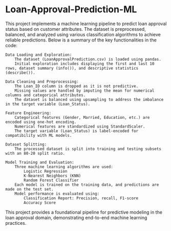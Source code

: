 # Loan-Approval-Prediction-ML
This project implements a machine learning pipeline to predict loan approval status based on customer attributes. The dataset is preprocessed, balanced, and analyzed using various classification algorithms to achieve reliable predictions. Below is a summary of the key functionalities in the code:

    Data Loading and Exploration:
        The dataset (LoanApprovalPrediction.csv) is loaded using pandas.
        Initial exploration includes displaying the first and last 10 rows, dataset summary (info()), and descriptive statistics (describe()).

    Data Cleaning and Preprocessing:
        The Loan_ID column is dropped as it is not predictive.
        Missing values are handled by imputing the mean for numerical columns and categorical attributes.
        The dataset is balanced using upsampling to address the imbalance in the target variable (Loan_Status).

    Feature Engineering:
        Categorical features (Gender, Married, Education, etc.) are encoded using one-hot encoding.
        Numerical features are standardized using StandardScaler.
        The target variable (Loan_Status) is label-encoded for compatibility with ML models.

    Dataset Splitting:
        The processed dataset is split into training and testing subsets with an 80-20 split ratio.

    Model Training and Evaluation:
        Three machine learning algorithms are used:
            Logistic Regression
            K-Nearest Neighbors (KNN)
            Random Forest Classifier
        Each model is trained on the training data, and predictions are made on the test set.
        Model performance is evaluated using:
            Classification Report: Precision, recall, F1-score
            Accuracy Score

This project provides a foundational pipeline for predictive modeling in the loan approval domain, demonstrating end-to-end machine learning practices.    
